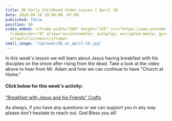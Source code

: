 ```yaml
---
title: DK Early Childhood Video Lesson | April 18
date: 2020-04-18 19:48:00 -07:00
published: false
position: 86
video_embed: <iframe width="560" height="315" src="https://www.youtube.com/embed/uO0w2bvIiZU"
  frameborder="0" allow="accelerometer; autoplay; encrypted-media; gyroscope; picture-in-picture"
  allowfullscreen></iframe>
small_image: "/uploads/dk_ec_april-18.jpg"
---
```


In this week's lesson we will learn about Jesus having breakfast with his disciples on the shore after rising from the dead. Take a look at the video above to hear from Mr. Adam and how we can continue to have "Church at Home."

#### Click below for this week's activity:
["Breakfast with Jesus and his Friends" Crafts 
](https://drive.google.com/file/d/1_TQusHabOfyJuLymsFQ08FrHFNIXtg5U/view?usp=sharing) 

As always, if you have any questions or we can support you in any way please don't hesitate to reach out. God Bless you all!